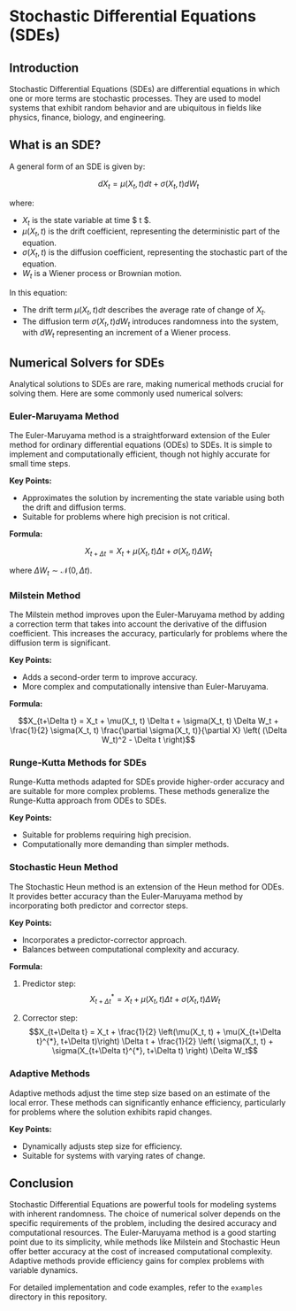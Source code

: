 # Stochastic Differential Equations (SDEs)

## Introduction

Stochastic Differential Equations (SDEs) are differential equations in which one or more terms are stochastic processes. They are used to model systems that exhibit random behavior and are ubiquitous in fields like physics, finance, biology, and engineering.

## What is an SDE?

A general form of an SDE is given by:

$$ dX_t = \mu(X_t, t) dt + \sigma(X_t, t) dW_t $$

where:
- $X_t$ is the state variable at time $ t $.
- $\mu(X_t, t)$ is the drift coefficient, representing the deterministic part of the equation.
- $\sigma(X_t, t)$ is the diffusion coefficient, representing the stochastic part of the equation.
- $W_t$ is a Wiener process or Brownian motion.

In this equation:
- The drift term $\mu(X_t, t) dt$ describes the average rate of change of $X_t$.
- The diffusion term $\sigma(X_t, t) dW_t$ introduces randomness into the system, with $dW_t$ representing an increment of a Wiener process.

## Numerical Solvers for SDEs

Analytical solutions to SDEs are rare, making numerical methods crucial for solving them. Here are some commonly used numerical solvers:

### Euler-Maruyama Method

The Euler-Maruyama method is a straightforward extension of the Euler method for ordinary differential equations (ODEs) to SDEs. It is simple to implement and computationally efficient, though not highly accurate for small time steps.

**Key Points:**
- Approximates the solution by incrementing the state variable using both the drift and diffusion terms.
- Suitable for problems where high precision is not critical.

**Formula:**

$$X_{t+\Delta t} = X_t + \mu(X_t, t) \Delta t + \sigma(X_t, t) \Delta W_t$$

where $\Delta W_t \sim \mathcal{N}(0, \Delta t)$.

### Milstein Method

The Milstein method improves upon the Euler-Maruyama method by adding a correction term that takes into account the derivative of the diffusion coefficient. This increases the accuracy, particularly for problems where the diffusion term is significant.

**Key Points:**
- Adds a second-order term to improve accuracy.
- More complex and computationally intensive than Euler-Maruyama.

**Formula:**

$$X_{t+\Delta t} = X_t + \mu(X_t, t) \Delta t + \sigma(X_t, t) \Delta W_t + \frac{1}{2} \sigma(X_t, t) \frac{\partial \sigma(X_t, t)}{\partial X} \left( (\Delta W_t)^2 - \Delta t \right)$$

### Runge-Kutta Methods for SDEs

Runge-Kutta methods adapted for SDEs provide higher-order accuracy and are suitable for more complex problems. These methods generalize the Runge-Kutta approach from ODEs to SDEs.

**Key Points:**
- Suitable for problems requiring high precision.
- Computationally more demanding than simpler methods.

### Stochastic Heun Method

The Stochastic Heun method is an extension of the Heun method for ODEs. It provides better accuracy than the Euler-Maruyama method by incorporating both predictor and corrector steps.

**Key Points:**
- Incorporates a predictor-corrector approach.
- Balances between computational complexity and accuracy.

**Formula:**

1. Predictor step: $$X_{t+\Delta t}^{*} = X_t + \mu(X_t, t) \Delta t + \sigma(X_t, t) \Delta W_t$$
   
2. Corrector step: $$X_{t+\Delta t} = X_t + \frac{1}{2}  \left(\mu(X_t, t) + \mu(X_{t+\Delta t}^{*}, t+\Delta t)\right)  \Delta t + \frac{1}{2} \left( \sigma(X_t, t) + \sigma(X_{t+\Delta t}^{*}, t+\Delta t) \right) \Delta W_t$$

### Adaptive Methods

Adaptive methods adjust the time step size based on an estimate of the local error. These methods can significantly enhance efficiency, particularly for problems where the solution exhibits rapid changes.

**Key Points:**
- Dynamically adjusts step size for efficiency.
- Suitable for systems with varying rates of change.

## Conclusion

Stochastic Differential Equations are powerful tools for modeling systems with inherent randomness. The choice of numerical solver depends on the specific requirements of the problem, including the desired accuracy and computational resources. The Euler-Maruyama method is a good starting point due to its simplicity, while methods like Milstein and Stochastic Heun offer better accuracy at the cost of increased computational complexity. Adaptive methods provide efficiency gains for complex problems with variable dynamics.

For detailed implementation and code examples, refer to the `examples` directory in this repository.

